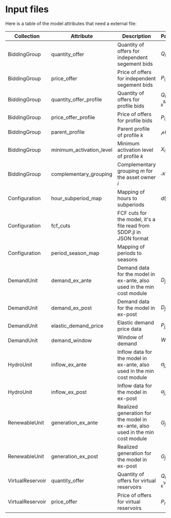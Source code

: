 # **Input files**

Here is a table of the model attributes that need a external file:

| **Collection** | **Attribute** | **Description** | **Parameter** | **Unit** | **Dimensions** |
|----------------|--------------|-----------------|-------------- |----------|----------------|
| BiddingGroup | quantity\_offer | Quantity of offers for independent segement bids | $Q_{i, n, \tau, k}(\omega)$ | $GWh$ | `period`, `scenario`, `subperiod`, `bid_segment` |
| BiddingGroup | price\_offer | Price of offers for independent segement bids | $P_{i, n, \tau, k}(\omega)$ | ``\$/MWh`` | `period`, `scenario`, `subperiod`, `bid_segment` |
| BiddingGroup | quantity\_offer\_profile | Quantity of offers for profile bids | $Q^M_{i, n, \tau, k}(\omega)$ | $GWh$ | `period`, `scenario`, `subperiod`, `profile` |
| BiddingGroup | price\_offer\_profile | Price of offers for profile bids | $P^M_{i, n, k}(\omega)$ | ``\$/MWh`` | `period`, `scenario`, `profile` |
| BiddingGroup | parent\_profile | Parent profile of profile $k$ | $\mathcal{p}(k)$ |  | `period`, `profile` |
| BiddingGroup | minimum\_activation\_level | Minimum activation level of profile $k$ | $X_{i, k}(\omega)$ |  | `period`, `scenario`, `profile` |
| BiddingGroup | complementary\_grouping | Complementary grouping $m$ for the asset owner $i$ | $\mathcal{K}_m(i)$ |  | `period`, `profile`, `complementary_group` |
| Configuration | hour\_subperiod\_map | Mapping of hours to subperiods | $d(\tau)$ |  | `period`, `hour` |
| Configuration | fcf\_cuts | FCF cuts for the model, it's a file read from SDDP.jl in JSON format | | | |
| Configuration | period\_season\_map | Mapping of periods to seasons |  |  | `period`,`scenario` |
| DemandUnit | demand\_ex\_ante | Demand data for the model in ex-ante, also used in the min cost module | $D_{j, \tau}(\omega)$ | $p.u.$ | `period`, `scenario`, `subperiod` |
| DemandUnit | demand\_ex\_post | Demand data for the model in ex-post | $D_{j, \tau}(\omega)$ | $p.u.$ | `period`, `scenario`, `subscenario`, `subperiod` |
| DemandUnit | elastic\_demand\_price | Elastic demand price data | $P_{j, \tau}(\omega)$ | ``\$/MWh`` | `period`, `scenario`, `subperiod` |
| DemandUnit | demand\_window | Window of demand | $W_{j, \tau}(\omega)$ | $h$ | `period`, `scenario`, `subperiod` |
| HydroUnit | inflow\_ex\_ante | Inflow data for the model in ex-ante, also used in the min cost module | $a_{j, \tau}$ | $m^3/s$ | `period`, `scenario`, `subperiod` |
| HydroUnit | inflow\_ex\_post | Inflow data for the model in ex-post | $a_{j, \tau}$ | $m^3/s$ | `period`, `scenario`, `subscenario`, `subperiod` |
| RenewableUnit | generation\_ex\_ante | Realized generation for the model in ex-ante, also used in the min cost module | $G^R_{j, \tau}(\omega)$ | $p.u.$ | `period`, `scenario`, `subperiod` |
| RenewableUnit | generation\_ex\_post | Realized generation for the model in ex-post | $G^R_{j, \tau}(\omega)$ | $p.u.$ | `period`, `scenario`, `subscenario`, `subperiod` |
| VirtualReservoir | quantity\_offer | Quantity of offers for virtual reservoirs | $Q^{VR}_{r, i, k}(\omega)$ | $MWh$ | `period`, `scenario`, `bid_segment` |
| VirtualReservoir | price\_offer | Price of offers for virtual reservoirs | $P^{VR}_{r, i, k}(\omega)$ | ``\$/MWh`` | `period`, `scenario`, `bid_segment` |

